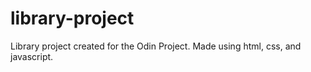 # library-project
Library project created for the Odin Project. Made using html, css, and javascript.

